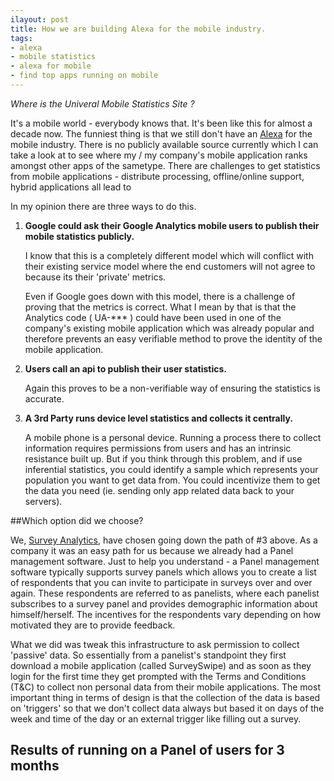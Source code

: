 ```yaml
---
ilayout: post
title: How we are building Alexa for the mobile industry.
tags:
- alexa
- mobile statistics
- alexa for mobile
- find top apps running on mobile
---
```


*Where is the Univeral Mobile Statistics Site ?*

It's a mobile world - everybody knows that. It's been like this for almost a decade now. The funniest thing is that we still don't have an [Alexa](http://www.Alexa.com) for the mobile industry. There is no publicly available source currently which I can take a look at to see where my / my company's mobile application ranks amongst other apps of the sametype. There are challenges to get statistics from mobile applications - distribute processing, offline/online support, hybrid applications all lead to 

In my opinion there are three ways to do this.  

1. **Google could ask their Google Analytics mobile users to publish their mobile statistics publicly.** 

	I know that this is a completely different model which will conflict with their existing service model where the end customers will not agree to because its their 'private' metrics. 

	Even if Google goes down with this model, there is a challenge of proving that the metrics is correct. What I mean by that is that the Analytics code ( UA-*** ) could have been used in one of the company's existing mobile application which was already popular and therefore prevents an easy verifiable method to prove the identity of the mobile application.

2. **Users call an api to publish their user statistics.**

	Again this proves to be a non-verifiable way of ensuring the statistics is accurate.

3. **A 3rd Party runs device level statistics and collects it centrally.**

	A mobile phone is a personal device.  Running a process there to collect information requires permissions from users and has an intrinsic resistance built up. But if you think through this problem, and if use inferential statistics, you could identify a sample which represents your population you want to get data from. You could incentivize them to get the data you need (ie. sending only app related data back to your servers).   

##Which option did we choose?

We, [Survey Analytics](http://www.SurveyAnalytics.com), have chosen going down the path of #3 above. As a company it was an easy path for us because we already had a Panel management software. Just to help you understand -  a Panel management software typically supports survey panels which allows you to create a list of respondents that you can invite to participate in surveys over and over again. These respondents are referred to as panelists, where each panelist subscribes to a survey panel and provides demographic information about himself/herself. The incentives for the respondents vary depending on how motivated they are to provide feedback.

What we did was tweak this infrastructure to ask permission to collect 'passive' data.  So essentially from a panelist's standpoint they first download a mobile application (called SurveySwipe) and as soon as they login for the first time they get prompted with the Terms and Conditions (T&C) to collect non personal data from their mobile applications. The most important thing in terms of design is that the collection of the data is based on 'triggers' so that we don't collect data always but based it on days of the week and time of the day or an external trigger like filling out a survey.

## Results of running on a Panel of users for 3 months

	  
